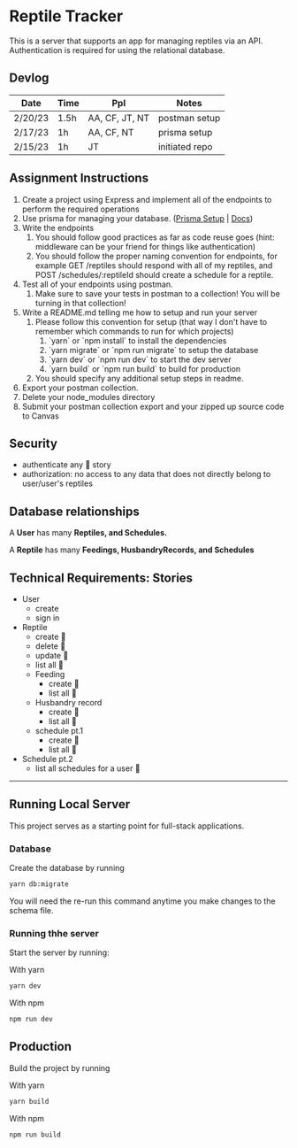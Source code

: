 # Reptile Tracker
This is a server that supports an app for managing reptiles via an API. Authentication is required for using the relational database.

## Devlog
|Date |Time  |Ppl |Notes |
--- | --- | --- | ---|
|2/20/23 |1.5h |AA, CF, JT, NT |postman setup |  
|2/17/23 |1h |AA, CF, NT |prisma setup |  
|2/15/23 |1h |JT |initiated repo |  

## Assignment Instructions
1.  Create a project using Express and implement all of the endpoints to perform the required operations
2.  Use prisma for managing your database. ([Prisma Setup](https://usu.instructure.com/courses/729048/pages/prisma-and-databases?module_item_id=5522700) | [Docs](https://www.prisma.io/docs/getting-started/quickstart))
3.  Write the endpoints
    1.  You should follow good practices as far as code reuse goes (hint: middleware can be your friend for things like authentication)
    2.  You should follow the proper naming convention for endpoints, for example GET /reptiles should respond with all of my reptiles, and POST /schedules/:reptileId should create a schedule for a reptile.
4.  Test all of your endpoints using postman.  
    1.  Make sure to save your tests in postman to a collection! You will be turning in that collection!
5.  Write a README.md telling me how to setup and run your server
    1.  Please follow this convention for setup (that way I don't have to remember which commands to run for which projects)
        1.  \`yarn\` or \`npm install\` to install the dependencies
        2.  \`yarn migrate\` or \`npm run migrate\` to setup the database
        3.  \`yarn dev\` or \`npm run dev\` to start the dev server
        4.  \`yarn build\` or \`npm run build\` to build for production
    2.  You should specify any additional setup steps in readme.
6.  Export your postman collection.
7.  Delete your node\_modules directory
8.  Submit your postman collection export and your zipped up source code to Canvas

## Security 
- authenticate any 🔐 story
- authorization: no access to any data that does not directly belong to user/user's reptiles

## Database relationships

A **User** has many **Reptiles, and Schedules.**

A **Reptile** has many **Feedings, HusbandryRecords, and Schedules** 

## Technical Requirements: Stories  
- User
	- create
	- sign in
- Reptile
	- create 🔐
	- delete 🔐
	- update 🔐
	- list all 🔐
	- Feeding
		- create 🔐
		- list all 🔐
	- Husbandry record
		- create 🔐
		- list all 🔐
	- schedule pt.1
		- create 🔐
		- list all 🔐
- Schedule pt.2
	- list all schedules for a user 🔐

----
## Running Local Server
This project serves as a starting point for full-stack applications.

### Database
Create the database by running
```bash
yarn db:migrate
```
You will need the re-run this command anytime you make changes to the schema file.

### Running thhe server
Start the server by running:

With yarn
```bash
yarn dev
```

With npm
```bash
npm run dev
```

## Production
Build the project by running

With yarn
```bash
yarn build
```

With npm
```bash
npm run build
```
